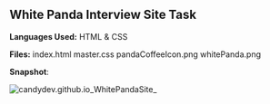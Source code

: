 ## White Panda Interview Site Task

**Languages Used:** HTML & CSS

**Files:**
	index.html
	master.css
	pandaCoffeeIcon.png
	whitePanda.png



**Snapshot**:

![candydev.github.io_WhitePandaSite_](D:\GitHub\WhitePandaSite\snapshot.png)